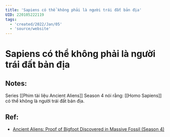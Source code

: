 ```yaml
---
title: 'Sapiens có thể không phải là người trái đất bản địa'
UID: 220105222119
tags:
  - 'created/2022/Jan/05'
  - 'source/website'
---
```

# Sapiens có thể không phải là người trái đất bản địa

## Notes:
Series [[Phim tài liệu Ancient Aliens]] Season 4 nói rằng: [[Homo Sapiens]] có thể không là người trái đất bản địa. 

## Ref:
- [Ancient Aliens: Proof of Bigfoot Discovered in Massive Fossil (Season 4)](https://youtu.be/ZjSkA5zMX6o)